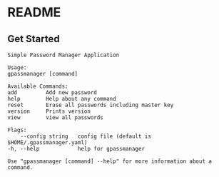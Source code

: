 # README

## Get Started

    Simple Password Manager Application

    Usage:
    gpassmanager [command]

    Available Commands:
    add         Add new password
    help        Help about any command
    reset       Erase all passwords including master key
    version     Prints version
    view        view all passwords

    Flags:
        --config string   config file (default is $HOME/.gpassmanager.yaml)
    -h, --help            help for gpassmanager

    Use "gpassmanager [command] --help" for more information about a command.
